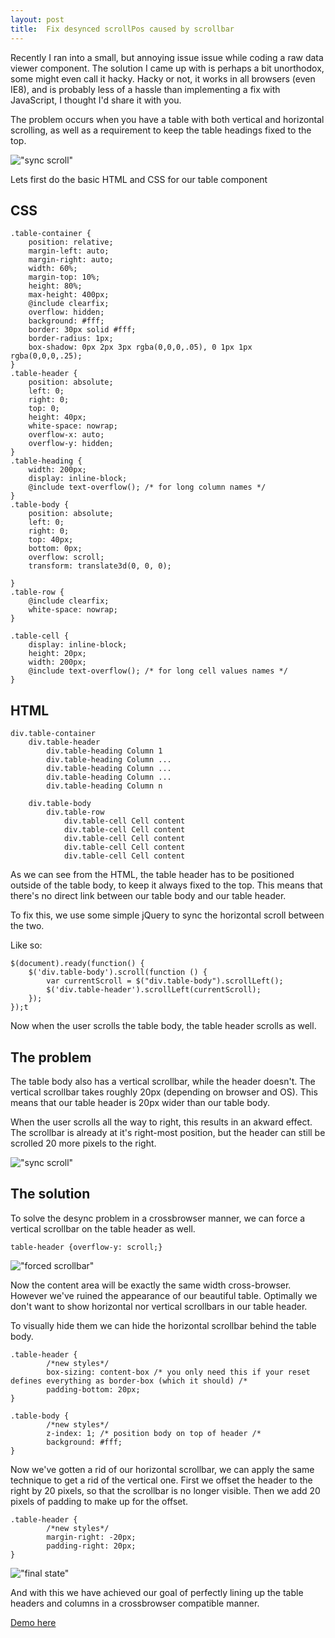 ```yaml
---
layout: post
title:  Fix desynced scrollPos caused by scrollbar
---
```

Recently I ran into a small, but annoying issue issue while coding a raw data viewer component. The solution I came up with is perhaps a bit unorthodox, some might even call it hacky. Hacky or not, it works in all browsers (even IE8), and is probably less of a hassle than implementing a fix with JavaScript, I thought I'd share it with you.

The problem occurs when you have a table with both vertical and horizontal scrolling, as well as a requirement to keep the table headings fixed to the top.

!["sync scroll"](/images/sync-scroll-desired-state.png "Vertical scrollbar in table body causes scroll to desync")

Lets first do the basic HTML and CSS for our table component

## CSS
```
.table-container {
    position: relative;
    margin-left: auto;
    margin-right: auto;
    width: 60%;
    margin-top: 10%;
    height: 80%;
    max-height: 400px;
    @include clearfix;
    overflow: hidden;
    background: #fff;
    border: 30px solid #fff;
    border-radius: 1px;
    box-shadow: 0px 2px 3px rgba(0,0,0,.05), 0 1px 1px rgba(0,0,0,.25);
}
.table-header {
    position: absolute;
    left: 0;
    right: 0;
    top: 0;
    height: 40px;
    white-space: nowrap;
    overflow-x: auto;
    overflow-y: hidden;
}
.table-heading {
    width: 200px;
    display: inline-block;
    @include text-overflow(); /* for long column names */ 
}
.table-body {
    position: absolute;
    left: 0;
    right: 0;
    top: 40px;
    bottom: 0px;
    overflow: scroll;
    transform: translate3d(0, 0, 0);

}
.table-row {
    @include clearfix;
    white-space: nowrap;
}

.table-cell {
    display: inline-block;
    height: 20px;
    width: 200px;
    @include text-overflow(); /* for long cell values names */
}
```

## HTML
```
div.table-container
	div.table-header
		div.table-heading Column 1
		div.table-heading Column ...
		div.table-heading Column ...
		div.table-heading Column ...
		div.table-heading Column n

	div.table-body
		div.table-row
			div.table-cell Cell content
			div.table-cell Cell content
			div.table-cell Cell content
			div.table-cell Cell content
			div.table-cell Cell content

```

As we can see from the HTML, the table header has to be positioned outside of the table body, to keep it always fixed to the top. This means that there's no direct link between our table body and our table header.

To fix this, we use some simple jQuery to sync the horizontal scroll between the two.

Like so:

```
$(document).ready(function() {
    $('div.table-body').scroll(function () {
        var currentScroll = $("div.table-body").scrollLeft();
        $('div.table-header').scrollLeft(currentScroll);
    });
});t
```

Now when the user scrolls the table body, the table header scrolls as well.

## The problem
The table body also has a vertical scrollbar, while the header doesn't. The vertical scrollbar takes roughly 20px (depending on browser and OS). This means that our table header is 20px wider than our table body.

When the user scrolls all the way to right, this results in an akward effect. The scrollbar is already at it's right-most position, but the header can still be scrolled 20 more pixels to the right.

!["sync scroll"](/images/sync-scroll.png "Vertical scrollbar in table body causes scroll to desync")

## The solution

To solve the desync problem in a crossbrowser manner, we can force a vertical scrollbar on the table header as well.

```
table-header {overflow-y: scroll;}
```

!["forced scrollbar"](/images/forced-scrollbar.png "Forced vertical scrollbar on table header")

Now the content area will be exactly the same width cross-browser. However we've ruined the appearance of our beautiful table. Optimally we don't want to show horizontal nor vertical scrollbars in our table header.

To visually hide them we can hide the horizontal scrollbar behind the table body.

```
.table-header {
		/*new styles*/
		box-sizing: content-box /* you only need this if your reset defines everything as border-box (which it should) /*
		padding-bottom: 20px;	
}

.table-body {
		/*new styles*/
		z-index: 1; /* position body on top of header /*
		background: #fff;
}
```

Now we've gotten a rid of our horizontal scrollbar, we can apply the same technique to get a rid of the vertical one. First we offset the header to the right by 20 pixels, so that the scrollbar is no longer visible. Then we add 20 pixels of padding to make up for the offset.

```
.table-header {
		/*new styles*/
		margin-right: -20px;
		padding-right: 20px;
}
```

!["final state"](/images/final-state.png "Perfectly lined up columns and table headers") 

And with this we have achieved our goal of perfectly lining up the table headers and columns in a crossbrowser compatible manner.

[Demo here](http://modipeluri.github.io/demos/sync_scroll/dest/)
